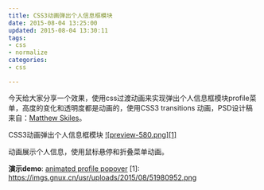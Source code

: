 ```yaml
---
title: CSS3动画弹出个人信息框模块
date: 2015-08-04 13:25:00
updated: 2015-08-04 13:30:11
tags: 
- css
- normalize
categories: 
- css

---
```

今天给大家分享一个效果，使用css过渡动画来实现弹出个人信息框模块profile菜单，高度的变化和透明度都是动画的，使用CSS3 transitions 动画，PSD设计稿来自：[Matthew Skiles](http://designmoo.com/4886/profile-tooltip/)。

CSS3动画弹出个人信息框模块
[![preview-580.png][1]](https://imgs.gnux.cn/usr/uploads/2015/08/51980952.png)


<!--more-->


动画展示个人信息，使用鼠标悬停和折叠菜单动画。

**演示demo**: [animated profile popover](http://www.cssflow.com/snippets/animated-profile-popover/demo)
  [1]: https://imgs.gnux.cn/usr/uploads/2015/08/51980952.png